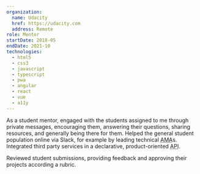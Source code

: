 ```yaml
---
organization:
  name: Udacity
  href: https://udacity.com
  address: Remote
role: Mentor
startDate: 2018-05
endDate: 2021-10
technologies:
  - html5
  - css3
  - javascript
  - typescript
  - pwa
  - angular
  - react
  - vue
  - a11y
---
```


As a student mentor, engaged with the students assigned to me through private
messages, encouraging them, answering their questions, sharing resources, and
generally being there for them. Helped the general student population online
via Slack, for example by leading technical <abbr title="ask me
anything">AMA</abbr>s. Integrated third party services in a declarative,
product-oriented <abbr title="application programmer interface">API</abbr>.

Reviewed student submissions, providing feedback and approving their projects
according a rubric.

